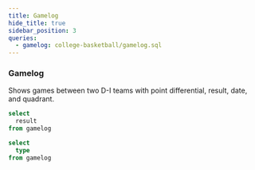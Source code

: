 ```yaml
---
title: Gamelog
hide_title: true
sidebar_position: 3
queries: 
  - gamelog: college-basketball/gamelog.sql
---
```


### Gamelog 

Shows games between two D-I teams with point differential, result, date, and quadrant. 

```sql result_filter
select 
  result
from gamelog
```

```sql type_filter
select 
  type
from gamelog
```

<Dropdown data={gamelog} name=conf value=conf defaultValue="%">
  <DropdownOption value="%" valueLabel="Conference"/>
</Dropdown>

<Dropdown data={gamelog} name=opp_conf value=opp_conf defaultValue="%">
  <DropdownOption value="%" valueLabel="Opp Conference"/>
</Dropdown>

<Dropdown name=result_filter title="Result" >
    <DropdownOption valueLabel ="All" value ="%" default/>
    <DropdownOption valueLabel = "Win" value ="W" />
    <DropdownOption valueLabel = "Loss" value ="L" />
</Dropdown>

<Dropdown name=quad_filter title="Quadrant" >
    <DropdownOption valueLabel ="All" value ="%" default/>
    <DropdownOption valueLabel = "Q1" value ="Q1" />
    <DropdownOption valueLabel = "Q2" value ="Q2" />
    <DropdownOption valueLabel = "Q3" value ="Q3" />
    <DropdownOption valueLabel = "Q4" value ="Q4" />
</Dropdown>

<Dropdown name=type_filter title="Type" >
    <DropdownOption valueLabel ="All" value ="%" default/>
    <DropdownOption valueLabel = "Conference" value ="conf" />
    <DropdownOption valueLabel = "No-Conference" value ="nc" />
</Dropdown>

<DataTable data={gamelog} rows=10 search=true rowNumbers=true>
  <Column id=team_with_rk title="Team"/>
  <Column id=delta contentType=delta fmt=# title="+/-"/>
  <Column id=opp_with_rk title="Opponent"/>
  <Column id=score_sentence contentType=colorscale title="Result"/>
  <Column id=location title="Location"/>
  <Column id=quad title="Quad"/>
  <Column id=date fmt=m/d/y title="Date"/>
</DataTable>
